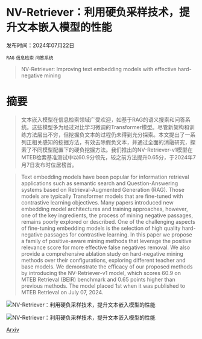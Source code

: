 # NV-Retriever：利用硬负采样技术，提升文本嵌入模型的性能

发布时间：2024年07月22日

`RAG` `信息检索` `问答系统`

> NV-Retriever: Improving text embedding models with effective hard-negative mining

# 摘要

> 文本嵌入模型在信息检索领域广受欢迎，如基于RAG的语义搜索和问答系统。这些模型多为经过对比学习微调的Transformer模型。尽管新架构和训练方法层出不穷，但挖掘负文本的过程仍未得到充分探索。本文提出了一系列正相关感知的挖掘方法，有效去除假负文本，并通过全面的消融研究，探索了不同模型配置下的硬负挖掘方法。我们推出的NV-Retriever-v1模型在MTEB检索基准测试中以60.9分领先，较之前方法提升0.65分，于2024年7月7日发布时位居榜首。

> Text embedding models have been popular for information retrieval applications such as semantic search and Question-Answering systems based on Retrieval-Augmented Generation (RAG). Those models are typically Transformer models that are fine-tuned with contrastive learning objectives. Many papers introduced new embedding model architectures and training approaches, however, one of the key ingredients, the process of mining negative passages, remains poorly explored or described. One of the challenging aspects of fine-tuning embedding models is the selection of high quality hard-negative passages for contrastive learning. In this paper we propose a family of positive-aware mining methods that leverage the positive relevance score for more effective false negatives removal. We also provide a comprehensive ablation study on hard-negative mining methods over their configurations, exploring different teacher and base models. We demonstrate the efficacy of our proposed methods by introducing the NV-Retriever-v1 model, which scores 60.9 on MTEB Retrieval (BEIR) benchmark and 0.65 points higher than previous methods. The model placed 1st when it was published to MTEB Retrieval on July 07, 2024.

![NV-Retriever：利用硬负采样技术，提升文本嵌入模型的性能](../../../paper_images/2407.15831/sampleteaser)

![NV-Retriever：利用硬负采样技术，提升文本嵌入模型的性能](../../../paper_images/2407.15831/sample-franklin)

[Arxiv](https://arxiv.org/abs/2407.15831)